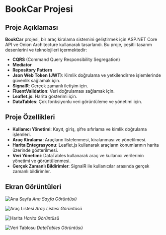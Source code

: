 # BookCar Projesi

## Proje Açıklaması

**BookCar** projesi, bir araç kiralama sistemini geliştirmek için ASP.NET Core API ve Onion Architecture kullanarak tasarlandı. Bu proje, çeşitli tasarım desenlerini ve teknolojileri içermektedir:

- **CQRS** (Command Query Responsibility Segregation)
- **Mediator**
- **Repository Pattern**
- **Json Web Token (JWT)**: Kimlik doğrulama ve yetkilendirme işlemlerinde güvenlik sağlamak için.
- **SignalR**: Gerçek zamanlı iletişim için.
- **FluentValidation**: Veri doğrulaması sağlamak için.
- **Leaflet.js**: Harita gösterimi için.
- **DataTables**: Çok fonksiyonlu veri görüntüleme ve yönetimi için.

## Proje Özellikleri

- **Kullanıcı Yönetimi**: Kayıt, giriş, şifre sıfırlama ve kimlik doğrulama işlemleri.
- **Araç Kiralama**: Araçların listelenmesi, kiralanması ve yönetilmesi.
- **Harita Entegrasyonu**: Leaflet.js kullanarak araçların konumlarının harita üzerinde gösterilmesi.
- **Veri Yönetimi**: DataTables kullanarak araç ve kullanıcı verilerinin yönetimi ve görüntülenmesi.
- **Gerçek Zamanlı Bildirimler**: SignalR ile kullanıcılar arasında gerçek zamanlı bildirimler.

## Ekran Görüntüleri

![Ana Sayfa](./images/homepage.png)
*Ana Sayfa Görüntüsü*

![Araç Listesi](./images/carlist.png)
*Araç Listesi Görüntüsü*

![Harita](./images/map.png)
*Harita Görüntüsü*

![Veri Tablosu](./images/datatables.png)
*DataTables Görüntüsü*
